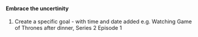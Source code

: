 #### Embrace the uncertinity

1. Create a specific goal - with time and date added e.g. Watching Game of Thrones after dinner, Series 2 Episode 1